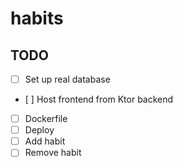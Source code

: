 # habits

## TODO
- [ ] Set up real database
- [ ] Host frontend from Ktor backend
- [ ] Dockerfile
- [ ] Deploy
- [ ] Add habit
- [ ] Remove habit
